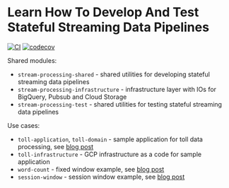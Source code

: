 # Learn How To Develop And Test Stateful Streaming Data Pipelines

[![CI](https://github.com/mkuthan/stream-processing/actions/workflows/ci.yml/badge.svg)](https://github.com/mkuthan/stream-processing/actions/workflows/ci.yml)
[![codecov](https://codecov.io/gh/mkuthan/stream-processing/branch/main/graph/badge.svg?token=V9HUU6OJGF)](https://codecov.io/gh/mkuthan/stream-processing)

Shared modules:

* `stream-processing-shared` - shared utilities for developing stateful streaming data pipelines
* `stream-processing-infrastructure` - infrastructure layer with IOs for BigQuery, Pubsub and Cloud Storage
* `stream-processing-test` - shared utilities for testing stateful streaming data pipelines

Use cases:

* `toll-application`, `toll-domain` - sample application for toll data processing,
see [blog post](https://mkuthan.github.io/blog/2023/09/27/unified-batch-streaming/)
* `toll-infrastructure` - GCP infrastructure as a code for sample application
* `word-count` - fixed window example,
see [blog post](https://mkuthan.github.io/blog/2022/01/28/stream-processing-part1/)
* `session-window` - session window example,
see [blog post](https://mkuthan.github.io/blog/2022/03/08/stream-processing-part2/)
